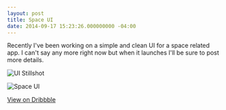 ```yaml
---
layout: post
title: Space UI
date: 2014-09-17 15:23:26.000000000 -04:00
---
```


Recently I've been working on a simple and clean UI for a space related app. I can't say any more right now but when it launches I'll be sure to post more details.

![UI Stillshot](/content/images/2014/Sep/uimock.jpg)

![Space UI](https://d13yacurqjgara.cloudfront.net/users/6084/screenshots/1729867/ui_loop.gif)


[View on Dribbble](https://dribbble.com/shots/1729867-Space-UI)
